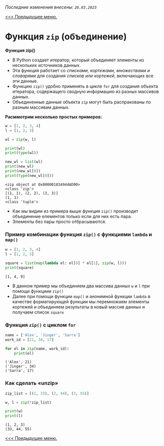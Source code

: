 *Последние изменения внесены: `26.03.2023`*

[<<< Предыдущее меню.](/study_materials/Python/Python_study_materials.md)

# Функция  `zip` (объединение)

**Функция zip()** 
* В Python создает итератор, который объединяет элементы из нескольких источников данных. 
* Эта функция работает со *списками, кортежами, множествами и словарями* для создания *списков или кортежей*, включающих все эти данные.
* Функцию `zip()` удобно применять в цикле `for` для создания объекта итератора, содержащего сводную информацию из разных массивов данных.
* Объединенные данные объекта `zip` могут быть распракованы по разным массивам данных.

**Расммотрим несколько простых примеров:**


```python
w = [1, 2, 3, 4]
l = [1, 2, 3]

wl = zip(w, l)

print(wl)
print(type(wl))

new_wl = list(wl)
print(new_wl)
print(new_wl[0])
print(type(new_wl[0]))
```

    <zip object at 0x000001834944AD00>
    <class 'zip'>
    [(1, 1), (2, 2), (3, 3)]
    (1, 1)
    <class 'tuple'>
    

* Как мы видим из примера выше функция `zip()` производит объединение елементов только если для них есть пара.
* Элементы без пары просто отбрасываются.

### Пример комбинации функция `zip()` с функциями `lambda` и `map()` 


```python
w = [1, 2, 3, 4]
l = [1, 2, 3]

square = list(map(lambda el: el[0] * el[1], zip(w, l)))
print(square)
```

    [1, 4, 9]
    

* В данном пример мы объединяем два массива данных `w` и `l` при помощи функциии `zip()`
* Далее при помощи функции `map()` и анонимной функции `lambda` в качестве форматирующей функции мы перемножаем элементы кортежей и объединяем результаты в новый массив данных и получаем список `square` 

### Функция `zip()` с циклом `for`


```python
name = ['Alex', 'Jinger', 'Sarra']
work_id = [21, 34, 17]

for el in zip(name, work_id):
    print(el)
```

    ('Alex', 21)
    ('Jinger', 34)
    ('Sarra', 17)
    

### Как сделать «unzip»


```python
zip_list = [(1, 33), (2, 44), (3, 55)]

w, l = zip(*zip_list)

print(w)
print(l)
```

    (1, 2, 3)
    (33, 44, 55)
    

[<<< Предыдущее меню.](/study_materials/Python/Python_study_materials.md)


```python

```
